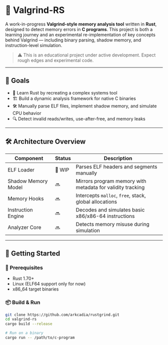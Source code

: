 
# 🔬 Valgrind-RS

A work-in-progress **Valgrind-style memory analysis tool** written in **Rust**, designed to detect memory errors in **C programs**. This project is both a learning journey and an experimental re-implementation of key concepts behind Valgrind — including binary parsing, shadow memory, and instruction-level simulation.

> ⚠️ This is an educational project under active development. Expect rough edges and experimental code.

---

## 🎯 Goals

- 🧠 Learn Rust by recreating a complex systems tool
- 🏗️ Build a dynamic analysis framework for native C binaries
- 🛠️ Manually parse ELF files, implement shadow memory, and simulate CPU behavior
- 🔍 Detect invalid reads/writes, use-after-free, and memory leaks

---

## 🛠️ Architecture Overview

| Component           | Status | Description |
|---------------------|--------|-------------|
| ELF Loader          | 🚧 WIP | Parses ELF headers and segments manually |
| Shadow Memory Model | 🔜     | Mirrors program memory with metadata for validity tracking |
| Memory Hooks        | 🔜     | Intercepts `malloc`, `free`, stack, global allocations |
| Instruction Engine  | 🔜     | Decodes and simulates basic x86/x86-64 instructions |
| Analyzer Core       | 🔜     | Detects memory misuse during simulation |

---

## 🚀 Getting Started

### 🧱 Prerequisites

- Rust 1.70+
- Linux (ELF64 support only for now)
- x86_64 target binaries

### 📦 Build & Run

```bash
git clone https://github.com/arkcadia/rustgrind.git
cd valgrind-rs
cargo build --release

# Run on a binary
cargo run -- /path/to/c-program
